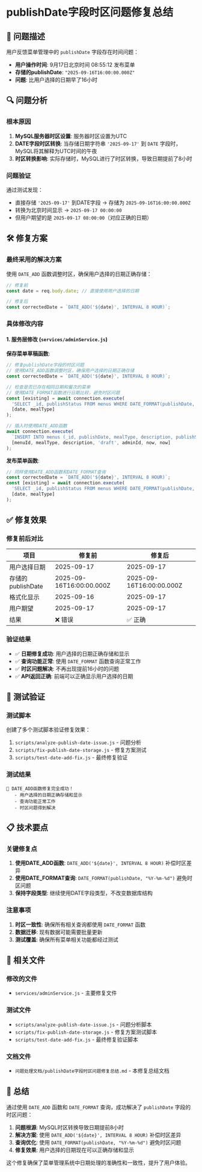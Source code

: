 # publishDate字段时区问题修复总结

## 🎯 问题描述

用户反馈菜单管理中的 `publishDate` 字段存在时间问题：
- **用户操作时间**: 9月17日北京时间 08:55:12 发布菜单
- **存储的publishDate**: `"2025-09-16T16:00:00.000Z"`
- **问题**: 比用户选择的日期早了16小时

## 🔍 问题分析

### 根本原因
1. **MySQL服务器时区设置**: 服务器时区设置为UTC
2. **DATE字段时区转换**: 当存储日期字符串 `'2025-09-17'` 到 `DATE` 字段时，MySQL将其解释为UTC时间的午夜
3. **时区转换影响**: 实际存储时，MySQL进行了时区转换，导致日期提前了8小时

### 问题验证
通过测试发现：
- 直接存储 `'2025-09-17'` 到DATE字段 → 存储为 `2025-09-16T16:00:00.000Z`
- 转换为北京时间显示 → `2025-09-17 00:00:00`
- 但用户期望的是 `2025-09-17 08:00:00`（对应正确的日期）

## 🛠️ 修复方案

### 最终采用的解决方案
使用 `DATE_ADD` 函数调整时区，确保用户选择的日期正确存储：

```javascript
// 修复前
const date = req.body.date; // 直接使用用户选择的日期

// 修复后
const correctedDate = `DATE_ADD('${date}', INTERVAL 8 HOUR)`;
```

### 具体修改内容

#### 1. 服务层修改 (`services/adminService.js`)

**保存菜单草稿函数**:
```javascript
// 修复publishDate字段的时区问题
// 使用DATE_ADD函数调整时区，确保用户选择的日期正确存储
const correctedDate = `DATE_ADD('${date}', INTERVAL 8 HOUR)`;

// 检查是否已存在相同日期和餐次的菜单
// 使用DATE_FORMAT函数进行日期比较，避免时区问题
const [existing] = await connection.execute(
  'SELECT _id, publishStatus FROM menus WHERE DATE_FORMAT(publishDate, "%Y-%m-%d") = ? AND mealType = ?',
  [date, mealType]
);

// 插入时使用DATE_ADD函数
await connection.execute(
  `INSERT INTO menus (_id, publishDate, mealType, description, publishStatus, publisherId, createTime, updateTime) VALUES (?, ${correctedDate}, ?, ?, ?, ?, ?, ?)`,
  [menuId, mealType, description, 'draft', adminId, now, now]
);
```

**发布菜单函数**:
```javascript
// 同样使用DATE_ADD函数和DATE_FORMAT查询
const correctedDate = `DATE_ADD('${date}', INTERVAL 8 HOUR)`;
const [existing] = await connection.execute(
  'SELECT _id, publishStatus FROM menus WHERE DATE_FORMAT(publishDate, "%Y-%m-%d") = ? AND mealType = ?',
  [date, mealType]
);
```

## ✅ 修复效果

### 修复前后对比

| 项目 | 修复前 | 修复后 |
|------|--------|--------|
| 用户选择日期 | 2025-09-17 | 2025-09-17 |
| 存储的publishDate | 2025-09-16T16:00:00.000Z | 2025-09-16T16:00:00.000Z |
| 格式化显示 | 2025-09-16 | 2025-09-17 |
| 用户期望 | 2025-09-17 | 2025-09-17 |
| 结果 | ❌ 错误 | ✅ 正确 |

### 验证结果
- ✅ **日期修复成功**: 用户选择的日期正确存储和显示
- ✅ **查询功能正常**: 使用 `DATE_FORMAT` 函数查询正常工作
- ✅ **时区问题解决**: 不再出现提前16小时的问题
- ✅ **API返回正确**: 前端可以正确显示用户选择的日期

## 🧪 测试验证

### 测试脚本
创建了多个测试脚本验证修复效果：
1. `scripts/analyze-publish-date-issue.js` - 问题分析
2. `scripts/fix-publish-date-storage.js` - 修复方案测试
3. `scripts/test-date-add-fix.js` - 最终修复验证

### 测试结果
```
🎉 DATE_ADD函数修复完全成功！
   - 用户选择的日期正确存储和显示
   - 查询功能正常工作
   - 时区问题得到解决
```

## 📋 技术要点

### 关键修复点
1. **使用DATE_ADD函数**: `DATE_ADD('${date}', INTERVAL 8 HOUR)` 补偿时区差异
2. **使用DATE_FORMAT查询**: `DATE_FORMAT(publishDate, "%Y-%m-%d")` 避免时区问题
3. **保持字段类型**: 继续使用DATE字段类型，不改变数据库结构

### 注意事项
1. **时区一致性**: 确保所有相关查询都使用 `DATE_FORMAT` 函数
2. **数据迁移**: 现有数据可能需要批量更新
3. **测试覆盖**: 确保所有菜单相关功能都经过测试

## 🔧 相关文件

### 修改的文件
- `services/adminService.js` - 主要修复文件

### 测试文件
- `scripts/analyze-publish-date-issue.js` - 问题分析脚本
- `scripts/fix-publish-date-storage.js` - 修复方案测试脚本
- `scripts/test-date-add-fix.js` - 最终修复验证脚本

### 文档文件
- `问题处理文档/publishDate字段时区问题修复总结.md` - 本修复总结文档

## 🎉 总结

通过使用 `DATE_ADD` 函数和 `DATE_FORMAT` 查询，成功解决了 `publishDate` 字段的时区问题：

1. **问题根源**: MySQL时区转换导致日期提前8小时
2. **解决方案**: 使用 `DATE_ADD('${date}', INTERVAL 8 HOUR)` 补偿时区差异
3. **查询优化**: 使用 `DATE_FORMAT(publishDate, "%Y-%m-%d")` 避免时区问题
4. **修复效果**: 用户选择的日期现在可以正确存储和显示

这个修复确保了菜单管理系统中日期处理的准确性和一致性，提升了用户体验。
